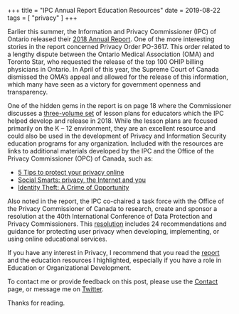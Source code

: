 +++
title = "IPC Annual Report Education Resources"
date = 2019-08-22
tags = [ "privacy" ]
+++

Earlier this summer, the Information and Privacy Commissioner (IPC) of Ontario released their [2018 Annual Report](https://www.ipc.on.ca/2018-annual-report-privacy-and-accountability-for-a-digital-ontario/). One of the more interesting stories in the report concerned Privacy Order PO-3617. This order related to a lengthy dispute between the Ontario Medical Association (OMA) and Toronto Star, who requested the release of the top 100 OHIP billing physicians in Ontario. In April of this year, the Supreme Court of Canada dismissed the OMA’s appeal and allowed for the release of this information, which many have seen as a victory for government openness and transparency.

One of the hidden gems in the report is on page 18 where the Commissioner discusses a [three-volume set](https://www.ipc.on.ca/new-lesson-plans-for-educators-privacy-rights-digital-literacy-and-online-safety/) of lesson plans for educators which the IPC helped develop and release in 2018. While the lesson plans are focused primarily on the K – 12 environment, they are an excellent resource and could also be used in the development of Privacy and Information Security education programs for any organization. Included with the resources are links to additional materials developed by the IPC and the Office of the Privacy Commissioner (OPC) of Canada, such as:

-	[5 Tips to protect your privacy online](https://www.priv.gc.ca/en/about-the-opc/what-we-do/awareness-campaigns-and-events/privacy-education-for-kids/educational-resources-for-teachers/educational-poster/)
-	[Social Smarts: privacy, the Internet and you](https://www.priv.gc.ca/en/about-the-opc/what-we-do/awareness-campaigns-and-events/privacy-education-for-kids/social-smarts-privacy-the-internet-and-you/)
-	[Identity Theft: A Crime of Opportunity](https://www.ipc.on.ca/wp-content/uploads/Resources/id-theft-e.pdf)

Also noted in the report, the IPC co-chaired a task force with the Office of the Privacy Commissioner of Canada to research, create and sponsor a resolution at the 40th International Conference of Data Protection and Privacy Commissioners. This [resolution](https://icdppc.org/wp-content/uploads/2018/11/20180918_ICDPPC-40th_DEWG-Resolution_ADOPTED.pdf) includes 24 recommendations and guidance for protecting user privacy when developing, implementing, or using online educational services.

If you have any interest in Privacy, I recommend that you read the [report](https://www.ipc.on.ca/wp-content/uploads/2019/06/ar-2018-e.pdf) and the education resources I highlighted, especially if you have a role in Education or Organizational Development.

To contact me or provide feedback on this post, please use the [Contact](http://bftsystems.ca/contact/) page, or message me on [Twitter](http://twitter.com/bftsystems).

Thanks for reading.
